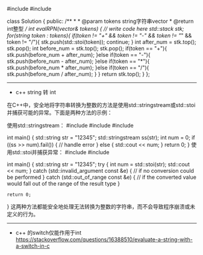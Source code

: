 #include <stack>
#include <string>

class Solution {
public:
    /**
     * 
     * @param tokens string字符串vector 
     * @return int整型
     */
    int evalRPN(vector<string>& tokens) {
        // write code here
        std::stack<int> stk;
        for(string token : tokens){
            if(token != "+" && token != "-" && token != "*" && token != "/"){
                stk.push(std::stoi(token));
                continue;
            }
            int after_num = stk.top();
            stk.pop();
            int before_num = stk.top();
            stk.pop();
             if(token == "+"){
                 stk.push(before_num + after_num);
             }else if(token == "-"){
                 stk.push(before_num - after_num);
             }else if(token == "*"){
                 stk.push(before_num * after_num);
             }else if(token == "/"){
                 stk.push(before_num / after_num);
             }
        }
        return stk.top();
    }
};


-------------------------
* c++ string 转 int

在C++中，安全地将字符串转换为整数的方法是使用std::stringstream或std::stoi并捕获可能的异常。下面是两种方法的示例：

使用std::stringstream：
#include <iostream>
#include <sstream>
#include <string>

int main() {
    std::string str = "12345";
    std::stringstream ss(str);
    int num = 0;
    if ((ss >> num).fail()) 
    {
        // handle error
    } 
    else 
    {
        std::cout << num;
    }
    return 0;
}
使用std::stoi并捕获异常：
#include <iostream>
#include <string>

int main() {
    std::string str = "12345";
    try {
        int num = std::stoi(str);
        std::cout << num;
    } catch (std::invalid_argument const &e) {
        // if no conversion could be performed
    } catch (std::out_of_range const &e) {
        // if the converted value would fall out of the range of the result type 
    }

    return 0;
}
这两种方法都能安全地处理无法转换为整数的字符串，而不会导致程序崩溃或未定义的行为。

--------------------------
* c++ 的switch仅能作用于int
https://stackoverflow.com/questions/16388510/evaluate-a-string-with-a-switch-in-c